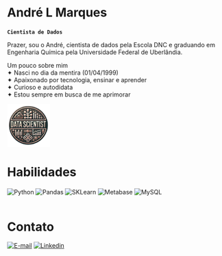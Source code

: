 # André L Marques
**`Cientista de Dados`** 

Prazer, sou o André, cientista de dados pela Escola DNC e graduando em Engenharia Química pela Universidade Federal de Uberlândia.  

Um pouco sobre mim<br/>
✦ Nasci no dia da mentira (01/04/1999)<br/>
✦ Apaixonado por tecnologia, ensinar e aprender<br/>
✦ Curioso e autodidata<br/>
✦ Estou sempre em busca de me aprimorar
                

<div class="badger-icon">
    <a href="https://madhurimarawat.github.io/Badger-Icons/" target="_blank">
        <img src="https://raw.githubusercontent.com/madhurimarawat/Badger-Icons/main/assets/job_roles/data_scientist/concept-icon-2-transparent.png" title="Transparent Icon for Data Scientist" alt="concept-icon-2-transparent.png" width="100" height="100">
    </a>
</div>

# Habilidades
<div style="display: inline_block">
  <img align="center" alt="Python" src="https://img.shields.io/badge/Python-14354C?style=for-the-badge&logo=python&logoColor=white" />
  <img align="center" alt="Pandas" src="https://img.shields.io/badge/pandas-150458.svg?style=for-the-badge&logo=pandas&logoColor=white" />
  <img align="center" alt="SKLearn" src="https://img.shields.io/badge/scikitlearn-F7931E.svg?style=for-the-badge&logo=scikit-learn&logoColor=white" />
  <img align="center" alt="Metabase" src="https://img.shields.io/badge/Metabase-509EE3.svg?style=for-the-badge&logo=Metabase&logoColor=white" />
  <img align="center" alt="MySQL" src="https://img.shields.io/badge/MySQL-4479A1.svg?style=for-the-badge&logo=MySQL&logoColor=white" />
</div><br/>

# Contato
[![E-mail](https://img.shields.io/badge/Gmail-EA4335.svg?style=for-the-badge&logo=Gmail&logoColor=white)](mailto:andrelm1601@gmail.com)
[![Linkedin](https://img.shields.io/badge/LinkedIn-0077B5?style=for-the-badge&logo=linkedin&logoColor=white)](https://www.linkedin.com/in/lmfandre/)
